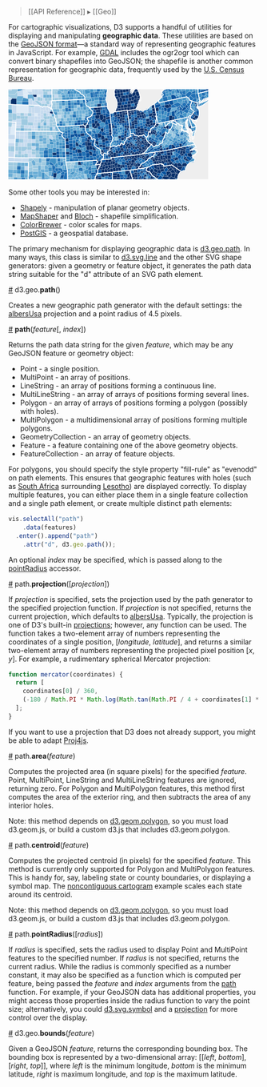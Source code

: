 > [[API Reference]] ▸ [[Geo]]

For cartographic visualizations, D3 supports a handful of utilities for displaying and manipulating **geographic data**. These utilities are based on the [GeoJSON format](http://geojson.org/geojson-spec.html)—a standard way of representing geographic features in JavaScript. For example, [GDAL](http://www.gdal.org/) includes the ogr2ogr tool which can convert binary shapefiles into GeoJSON; the shapefile is another common representation for geographic data, frequently used by the [U.S. Census Bureau](http://www.census.gov/).

![choropleth](choropleth.png)

Some other tools you may be interested in:

* [Shapely](http://trac.gispython.org/lab/wiki/Shapely) - manipulation of planar geometry objects.
* [MapShaper](http://mapshaper.org/) and [Bloch](https://github.com/migurski/Bloch/) - shapefile simplification.
* [ColorBrewer](http://colorbrewer2.org) - color scales for maps.
* [PostGIS](http://postgis.refractions.net/) - a geospatial database.

The primary mechanism for displaying geographic data is [d3.geo.path](Geo-Paths#wiki-path). In many ways, this class is similar to [d3.svg.line](SVG-Shapes#wiki-line) and the other SVG shape generators: given a geometry or feature object, it generates the path data string suitable for the "d" attribute of an SVG path element.

<a name="path" href="Geo-Paths#wiki-path">#</a> d3.geo.<b>path</b>()

Creates a new geographic path generator with the default settings: the [albersUsa](Geo-Projections#wiki-albersUsa) projection and a point radius of 4.5 pixels.

<a name="_path" href="Geo-Paths#wiki-_path">#</a> <b>path</b>(<i>feature</i>[, <i>index</i>])

Returns the path data string for the given *feature*, which may be any GeoJSON feature or geometry object:

* Point - a single position.
* MultiPoint - an array of positions.
* LineString - an array of positions forming a continuous line.
* MultiLineString - an array of arrays of positions forming several lines.
* Polygon - an array of arrays of positions forming a polygon (possibly with holes).
* MultiPolygon - a multidimensional array of positions forming multiple polygons.
* GeometryCollection - an array of geometry objects.
* Feature - a feature containing one of the above geometry objects.
* FeatureCollection - an array of feature objects.

For polygons, you should specify the style property "fill-rule" as "evenodd" on path elements. This ensures that geographic features with holes (such as [South Africa](http://en.wikipedia.org/wiki/South_Africa) surrounding [Lesotho](http://en.wikipedia.org/wiki/Lesotho)) are displayed correctly. To display multiple features, you can either place them in a single feature collection and a single path element, or create multiple distinct path elements:

```javascript
vis.selectAll("path")
    .data(features)
  .enter().append("path")
    .attr("d", d3.geo.path());
```

An optional *index* may be specified, which is passed along to the [pointRadius](Geo-Paths#wiki-pointRadius) accessor.

<a name="path_projection" href="Geo-Paths#wiki-path_projection">#</a> path.<b>projection</b>([<i>projection</i>])

If *projection* is specified, sets the projection used by the path generator to the specified projection function. If *projection* is not specified, returns the current projection, which defaults to [albersUsa](Geo-Projections#wiki-albersUsa). Typically, the projection is one of D3's built-in [projections](Geo-Projections); however, any function can be used. The function takes a two-element array of numbers representing the coordinates of a single position, [*longitude*, *latitude*], and returns a similar two-element array of numbers representing the projected pixel position [*x*, *y*]. For example, a rudimentary spherical Mercator projection:

```javascript
function mercator(coordinates) {
  return [
    coordinates[0] / 360,
    (-180 / Math.PI * Math.log(Math.tan(Math.PI / 4 + coordinates[1] * Math.PI / 360))) / 360
  ];
}
```

If you want to use a projection that D3 does not already support, you might be able to adapt [Proj4js](http://trac.osgeo.org/proj4js/).

<a name="path_area" href="Geo-Paths#wiki-path_area">#</a> path.<b>area</b>(<i>feature</i>)

Computes the projected area (in square pixels) for the specified *feature*. Point, MultiPoint, LineString and MultiLineString features are ignored, returning zero. For Polygon and MultiPolygon features, this method first computes the area of the exterior ring, and then subtracts the area of any interior holes.

Note: this method depends on [d3.geom.polygon](Polygon-Geom), so you must load d3.geom.js, or build a custom d3.js that includes d3.geom.polygon.

<a name="path_centroid" href="Geo-Paths#wiki-path_area">#</a> path.<b>centroid</b>(<i>feature</i>)

Computes the projected centroid (in pixels) for the specified *feature*. This method is currently only supported for Polygon and MultiPolygon features. This is handy for, say, labeling state or county boundaries, or displaying a symbol map. The [noncontiguous cartogram](http://mbostock.github.com/d3/ex/cartogram.html) example scales each state around its centroid.

Note: this method depends on [d3.geom.polygon](Polygon-Geom), so you must load d3.geom.js, or build a custom d3.js that includes d3.geom.polygon.

<a name="path_pointRadius" href="Geo-Paths#wiki-path_pointRadius">#</a> path.<b>pointRadius</b>([<i>radius</i>])

If *radius* is specified, sets the radius used to display Point and MultiPoint features to the specified number. If *radius* is not specified, returns the current radius. While the radius is commonly specified as a number constant, it may also be specified as a function which is computed per feature, being passed the *feature* and *index* arguments from the [path](Geo-Paths#wiki-_path) function. For example, if your GeoJSON data has additional properties, you might access those properties inside the radius function to vary the point size; alternatively, you could [d3.svg.symbol](SVG-Shapes#wiki-symbol) and a [projection](Geo-Projections) for more control over the display.

<a name="bounds" href="Geo-Paths#wiki-bounds">#</a> d3.geo.<b>bounds</b>(<i>feature</i>)

Given a GeoJSON *feature*, returns the corresponding bounding box. The bounding box is represented by a two-dimensional array: [​[*left*, *bottom*], [*right*, *top*]​], where *left* is the minimum longitude, *bottom* is the minimum latitude, *right* is maximum longitude, and *top* is the maximum latitude.
